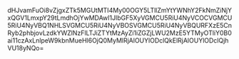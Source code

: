 dHJvamFuOi8vZjgxZTk5MGUtMTI4My00OGY5LTllZmYtYWNhY2FkNmZiNjYxQGV1LmxpY29tLmdhOjYwMDAwI1JlbGF5XyVGMCU5RiU4NyVCOCVGMCU5RiU4NyVBQ1NHLSVGMCU5RiU4NyVBOSVGMCU5RiU4NyVBQURFXzE5CnRyb2phbjovLzdkYWZlNzFlLTJiZTYtMzAyZi1iZGZjLWU2MzE5YTMyOTliY0B0ai11czAxLnlpeW9kbnMueHl6OjQ0MyMlRjAlOUYlODclQkElRjAlOUYlODclQjhVU18yNQo=